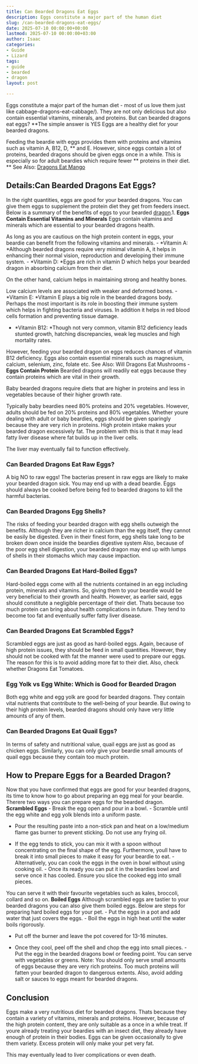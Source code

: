 ```yaml
---
title: Can Bearded Dragons Eat Eggs
description: Eggs constitute a major part of the human diet
slug: /can-bearded-dragons-eat-eggs/
date: 2025-07-10 00:00:00+00:00
lastmod: 2025-07-10 00:00:00+03:00
author: Isaac
categories:
- Guide
- Lizard
tags:
- guide
- bearded
- dragon
layout: post

---
```

Eggs constitute a major part of the human diet - most of us love them just like cabbage-dragons-eat-cabbage/). They are not only delicious but also contain essential vitamins, minerals, and proteins. But can bearded dragons eat eggs? **The simple answer is YES Eggs are a healthy diet for your bearded dragons.

Feeding the beardie with eggs provides them with proteins and vitamins such as vitamin A, B12, D, ** and E. However, since eggs contain a lot of proteins, bearded dragons should be given eggs once in a while. This is especially so for adult beardies which require fewer ** proteins in their diet. ** See Also: [Dragons Eat Mango](https://pestpolicy.com/can-bearded-dragons-eat-mango/)

##  Details:**Can Bearded Dragons Eat Eggs?**

In the right quantities, eggs are good for your bearded dragons. You can give them eggs to supplement the protein diet they get from feeders insect. Below is a summary of the benefits of eggs to your bearded [dragon](https://pestpolicy.com/can-bearded-dragons-eat-bananas/).1. **Eggs Contain Essential Vitamins and Minerals** Eggs contain vitamins and minerals which are essential to your bearded dragons health.

As long as you are cautious on the high protein content in eggs, your beardie can benefit from the following vitamins and minerals. - *Vitamin A: *Although bearded dragons require very minimal vitamin A, it helps in enhancing their normal vision, reproduction and developing their immune system. - *Vitamin D: *Eggs are rich in vitamin D which helps your bearded dragon in absorbing calcium from their diet.

On the other hand, calcium helps in maintaining strong and healthy bones.

Low calcium levels are associated with weaker and deformed bones. - *Vitamin E: *Vitamin E plays a big role in the bearded dragons body. Perhaps the most important is its role in boosting their immune system which helps in fighting bacteria and viruses. In addition it helps in red blood cells formation and preventing tissue damage.

- *Vitamin B12: *Though not very common, vitamin B12 deficiency leads stunted growth, hatching discrepancies, weak leg muscles and high mortality rates.

However, feeding your bearded dragon on eggs reduces chances of vitamin B12 deficiency. Eggs also contain essential minerals such as magnesium, calcium, selenium, zinc, folate etc. See Also: Will Dragons Eat Mushrooms - **Eggs Contain Protein** Bearded dragons will readily eat eggs because they contain proteins which are vital in their growth.

Baby bearded dragons require diets that are higher in proteins and less in vegetables because of their higher growth rate.

Typically baby beardies need 80% proteins and 20% vegetables. However, adults should be fed on 20% proteins and 80% vegetables. Whether youre dealing with adult or baby beardies, eggs should be given sparingly because they are very rich in proteins. High protein intake makes your bearded dragon excessively fat. The problem with this is that it may lead fatty liver disease where fat builds up in the liver cells.

The liver may eventually fail to function effectively.

###  **Can Bearded Dragons Eat Raw Eggs?**

A big NO to raw eggs! The bacterias present in raw eggs are likely to make your bearded dragon sick. You may end up with a dead beardie. Eggs should always be cooked before being fed to bearded dragons to kill the harmful bacterias.

###  **Can Bearded Dragons Egg Shells?**

The risks of feeding your bearded dragon with egg shells outweigh the benefits. Although they are richer in calcium than the egg itself, they cannot be easily be digested. Even in their finest form, egg shells take long to be broken down once inside the beardies digestive system Also, because of the poor egg shell digestion, your bearded dragon may end up with lumps of shells in their stomachs which may cause impaction.

###  **Can Bearded Dragons Eat Hard-Boiled Eggs?**

Hard-boiled eggs come with all the nutrients contained in an egg including protein, minerals and vitamins. So, giving them to your beardie would be very beneficial to their growth and health. However, as earlier said, eggs should constitute a negligible percentage of their diet. Thats because too much protein can bring about health complications in future. They tend to become too fat and eventually suffer fatty liver disease.

###  **Can Bearded Dragons Eat Scrambled Eggs?**

Scrambled eggs are just as good as hard-boiled eggs. Again, because of high protein issues, they should be feed in small quantities. However, they should not be cooked with fat the manner were used to prepare our eggs. The reason for this is to avoid adding more fat to their diet. Also, check whether Dragons Eat Tomatoes.

###  **Egg Yolk vs Egg White: Which is Good for Bearded Dragon**

Both egg white and egg yolk are good for bearded dragons. They contain vital nutrients that contribute to the well-being of your beardie. But owing to their high protein levels, bearded dragons should only have very little amounts of any of them.

###  **Can Bearded Dragons Eat Quail Eggs?**

In terms of safety and nutritional value, quail eggs are just as good as chicken eggs. Similarly, you can only give your beardie small amounts of quail eggs because they contain too much protein.

##  **How to Prepare Eggs for a Bearded Dragon?**

Now that you have confirmed that eggs are good for your bearded dragons, its time to know how to go about preparing an egg meal for your beardie. Therere two ways you can prepare eggs for the bearded dragon. **Scrambled Eggs** - Break the egg open and pour in a bowl. - Scramble until the egg white and egg yolk blends into a uniform paste.

- Pour the resulting paste into a non-stick pan and heat on a low/medium flame gas burner to prevent sticking. Do not use any frying oil.

- If the egg tends to stick, you can mix it with a spoon without concentrating on the final shape of the egg. Furthermore, youll have to break it into small pieces to make it easy for your beardie to eat. - Alternatively, you can cook the eggs in the oven in bowl without using cooking oil. - Once its ready you can put it in the beardies bowl and serve once it has cooled. Ensure you slice the cooked egg into small pieces.

You can serve it with their favourite vegetables such as kales, broccoli, collard and so on. **Boiled Eggs** Although scrambled eggs are tastier to your bearded dragons you can also give them boiled eggs. Below are steps for preparing hard boiled eggs for your pet. - Put the eggs in a pot and add water that just covers the eggs. - Boil the eggs in high heat until the water boils rigorously.

- Put off the burner and leave the pot covered for 13-16 minutes.

- Once they cool, peel off the shell and chop the egg into small pieces. - Put the egg in the bearded dragons bowl or feeding point. You can serve with vegetables or greens. Note: You should only serve small amounts of eggs because they are very rich proteins. Too much proteins will fatten your bearded dragon to dangerous extents. Also, avoid adding salt or sauces to eggs meant for bearded dragons.

##  **Conclusion**

Eggs make a very nutritious diet for bearded dragons. Thats because they contain a variety of vitamins, minerals and proteins. However, because of the high protein content, they are only suitable as a once in a while treat. If youre already treating your beardies with an insect diet, they already have enough of protein in their bodies. Eggs can be given occasionally to give them variety. Excess protein will only make your pet very fat.

This may eventually lead to liver complications or even death.